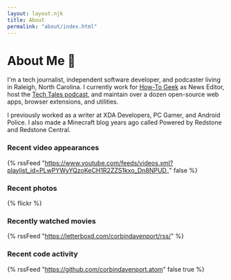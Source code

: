 ```yaml
---
layout: layout.njk
title: About
permalink: "about/index.html"
---
```


# About Me 📓

I'm a tech journalist, independent software developer, and podcaster living in Raleigh, North Carolina. I currently work for [How-To Geek](https://www.howtogeek.com/author/corbindavenport/) as News Editor, host the [Tech Tales podcast](https://techtalesshow.com), and maintain over a dozen open-source web apps, browser extensions, and utilities.

I previously worked as a writer at XDA Developers, PC Gamer, and Android Police. I also made a Minecraft blog years ago called Powered by Redstone and Redstone Central.

### Recent video appearances

{% rssFeed "https://www.youtube.com/feeds/videos.xml?playlist_id=PLwPYWyYQzoKeCH1R2ZZS1kxo_Dn8NPUD_" false %}

### Recent photos

{% flickr %}

### Recently watched movies

{% rssFeed "https://letterboxd.com/corbindavenport/rss/" %}

### Recent code activity

{% rssFeed "https://github.com/corbindavenport.atom" false true %}